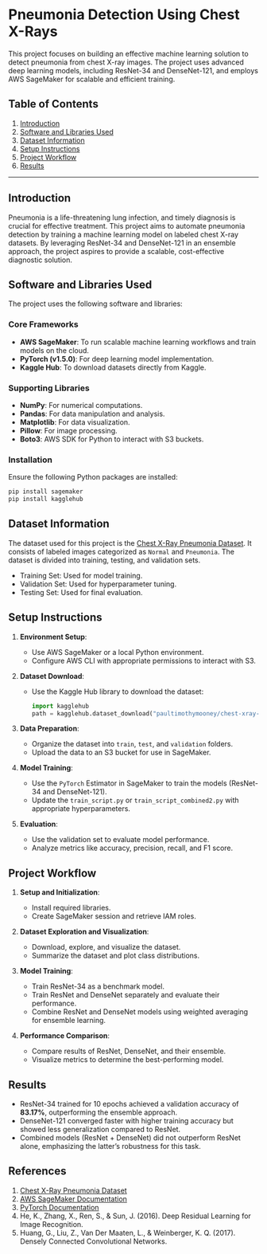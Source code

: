 # Pneumonia Detection Using Chest X-Rays

This project focuses on building an effective machine learning solution to detect pneumonia from chest X-ray images. The project uses advanced deep learning models, including ResNet-34 and DenseNet-121, and employs AWS SageMaker for scalable and efficient training.

## Table of Contents
1. [Introduction](#introduction)
2. [Software and Libraries Used](#software-and-libraries-used)
3. [Dataset Information](#dataset-information)
4. [Setup Instructions](#setup-instructions)
5. [Project Workflow](#project-workflow)
6. [Results](#results)

---

## Introduction
Pneumonia is a life-threatening lung infection, and timely diagnosis is crucial for effective treatment. This project aims to automate pneumonia detection by training a machine learning model on labeled chest X-ray datasets. By leveraging ResNet-34 and DenseNet-121 in an ensemble approach, the project aspires to provide a scalable, cost-effective diagnostic solution.

## Software and Libraries Used
The project uses the following software and libraries:

### Core Frameworks
- **AWS SageMaker**: To run scalable machine learning workflows and train models on the cloud.
- **PyTorch (v1.5.0)**: For deep learning model implementation.
- **Kaggle Hub**: To download datasets directly from Kaggle.

### Supporting Libraries
- **NumPy**: For numerical computations.
- **Pandas**: For data manipulation and analysis.
- **Matplotlib**: For data visualization.
- **Pillow**: For image processing.
- **Boto3**: AWS SDK for Python to interact with S3 buckets.

### Installation
Ensure the following Python packages are installed:
```bash
pip install sagemaker
pip install kagglehub
```

## Dataset Information
The dataset used for this project is the [Chest X-Ray Pneumonia Dataset](https://www.kaggle.com/paultimothymooney/chest-xray-pneumonia). It consists of labeled images categorized as `Normal` and `Pneumonia`. The dataset is divided into training, testing, and validation sets.

- Training Set: Used for model training.
- Validation Set: Used for hyperparameter tuning.
- Testing Set: Used for final evaluation.

## Setup Instructions
1. **Environment Setup**:
   - Use AWS SageMaker or a local Python environment.
   - Configure AWS CLI with appropriate permissions to interact with S3.

2. **Dataset Download**:
   - Use the Kaggle Hub library to download the dataset:
     ```python
     import kagglehub
     path = kagglehub.dataset_download("paultimothymooney/chest-xray-pneumonia")
     ```

3. **Data Preparation**:
   - Organize the dataset into `train`, `test`, and `validation` folders.
   - Upload the data to an S3 bucket for use in SageMaker.

4. **Model Training**:
   - Use the `PyTorch` Estimator in SageMaker to train the models (ResNet-34 and DenseNet-121).
   - Update the `train_script.py` or `train_script_combined2.py` with appropriate hyperparameters.

5. **Evaluation**:
   - Use the validation set to evaluate model performance.
   - Analyze metrics like accuracy, precision, recall, and F1 score.

## Project Workflow
1. **Setup and Initialization**:
   - Install required libraries.
   - Create SageMaker session and retrieve IAM roles.

2. **Dataset Exploration and Visualization**:
   - Download, explore, and visualize the dataset.
   - Summarize the dataset and plot class distributions.

3. **Model Training**:
   - Train ResNet-34 as a benchmark model.
   - Train ResNet and DenseNet separately and evaluate their performance.
   - Combine ResNet and DenseNet models using weighted averaging for ensemble learning.

4. **Performance Comparison**:
   - Compare results of ResNet, DenseNet, and their ensemble.
   - Visualize metrics to determine the best-performing model.

## Results
- ResNet-34 trained for 10 epochs achieved a validation accuracy of **83.17%**, outperforming the ensemble approach.
- DenseNet-121 converged faster with higher training accuracy but showed less generalization compared to ResNet.
- Combined models (ResNet + DenseNet) did not outperform ResNet alone, emphasizing the latter’s robustness for this task.

## References
1. [Chest X-Ray Pneumonia Dataset](https://www.kaggle.com/paultimothymooney/chest-xray-pneumonia)
2. [AWS SageMaker Documentation](https://docs.aws.amazon.com/sagemaker/latest/dg/whatis.html)
3. [PyTorch Documentation](https://pytorch.org/docs/stable/index.html)
4. He, K., Zhang, X., Ren, S., & Sun, J. (2016). Deep Residual Learning for Image Recognition.
5. Huang, G., Liu, Z., Van Der Maaten, L., & Weinberger, K. Q. (2017). Densely Connected Convolutional Networks.

